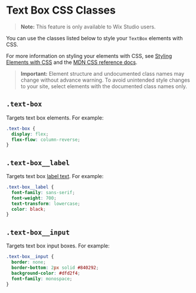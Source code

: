 <!-- This article was published using the Doc Push single-sourcing tool. Any changes to this article MUST be made in the source file. Find it at www.github.com/wix-private/velo-docs.-->

# Text Box CSS Classes

> **Note:** This feature is only available to Wix Studio users.

You can use the classes listed below
to style your `TextBox` elements with CSS.

For more information on styling your elements with CSS, see
[Styling Elements with CSS]($w/styling-elements-with-css) and the
[MDN CSS reference docs](https://developer.mozilla.org/en-US/docs/Learn/CSS).

<blockquote class="important">

__Important:__
Element structure and undocumented class names
may change without advance warning.
To avoid unintended style changes to your site,
select elements with the documented class names only.

</blockquote>

## `.text-box`

Targets text box elements.
For example:

```css
.text-box {
  display: flex;
  flex-flow: column-reverse;
}
```

## `.text-box__label`

Targets text box [label text]($w/textbox/label).
For example:

```css
.text-box__label {
  font-family: sans-serif;
  font-weight: 700;
  text-transform: lowercase;
  color: black;
}
```

## `.text-box__input`

Targets text box input boxes.
For example:

```css
.text-box__input {
  border: none;
  border-bottom: 2px solid #840292;
  background-color: #dfd2f4;
  font-family: monospace;
}
```
